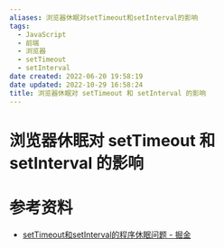 ```yaml
---
aliases: 浏览器休眠对setTimeout和setInterval的影响
tags:
  - JavaScript
  - 前端
  - 浏览器
  - setTimeout
  - setInterval
date created: 2022-06-20 19:58:19
date updated: 2022-10-29 16:58:24
title: 浏览器休眠对 setTimeout 和 setInterval 的影响
---
```


# 浏览器休眠对 setTimeout 和 setInterval 的影响

# 参考资料

- [setTimeout和setInterval的程序休眠问题 - 掘金](https://juejin.cn/post/6844903667456278541)
